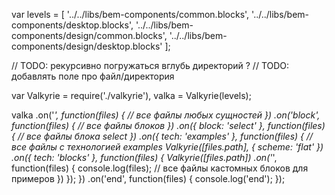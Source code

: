 var levels = [
    '../../libs/bem-components/common.blocks',
    '../../libs/bem-components/desktop.blocks',
    '../../libs/bem-components/design/common.blocks',
    '../../libs/bem-components/design/desktop.blocks'
];

// TODO: рекурсивно погружаться вглубь директорий ?
// TODO: добавлять поле про файл/директория

var Valkyrie = require('./valkyrie'),
    valka = Valkyrie(levels);

valka
    .on('*', function(files) {
        // все файлы любых сущностей
    })
    .on('block', function(files) {
        // все файлы блоков
    })
    .on({ block: 'select' }, function(files) {
        // все файлы блока select
    })
    .on({ tech: 'examples' }, function(files) {
        // все файлы с технологией examples
        Valkyrie([files.path], { scheme: 'flat' })
            .on({ tech: 'blocks' }, function(files) {
                Valkyrie([files.path])
                    .on('*', function(files) {
                        console.log(files); // все файлы кастомных блоков для примеров
                    })
            });
    })
    .on('end', function(files) {
        console.log('end');
    });
